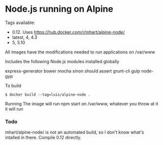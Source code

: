 # Node.js running on Alpine

Tags available:

- 0.12. Uses https://hub.docker.com/r/mhart/alpine-node/
- latest, 4, 4.3
- 5, 5.10

All images have the modifications needed to run applications on /var/www

Includes the following Node.js modules installed globally

express-generator bower mocha sinon should assert grunt-cli gulp node-gyp

To build

    $ docker build --tag=luis/alpine-node .

Running
The image will run npm start on /var/www, whatever you throw at it it will run

### Todo

mhart/alpine-node/ is not an automated build, so I don't know what's intalled in there.
Compile 0.12 directly.
